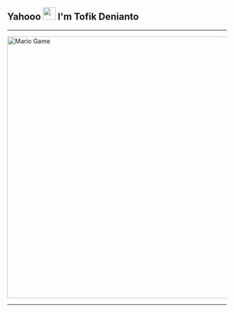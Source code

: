 ## Yahooo <img src="https://github.com/TheDudeThatCode/TheDudeThatCode/blob/master/Assets/Hi.gif" width="29px"> I'm Tofik Denianto

___

<img src="https://github.com/TheDudeThatCode/TheDudeThatCode/blob/master/Assets/Mario_Gameplay.gif" alt="Mario Game" width="600" />

___
